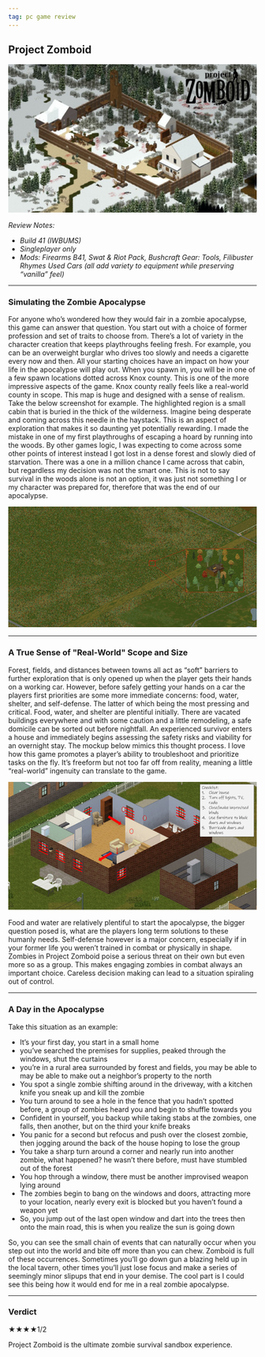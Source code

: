 ```yaml
---
tag: pc game review
---
```


## Project Zomboid

![alt text](/images/titlecardPZ2.jpg)

_Review Notes:_
* _Build 41 (IWBUMS)_
* _Singleplayer only_
* _Mods: Firearms B41, Swat & Riot Pack, Bushcraft Gear: Tools, Filibuster Rhymes Used Cars (all add variety to equipment while preserving “vanilla” feel)_

---

### Simulating the Zombie Apocalypse

For anyone who’s wondered how they would fair in a zombie apocalypse, this game can answer that question. You start out with a choice of former profession and set of traits to choose from. There’s a lot of variety in the character creation that keeps playthroughs feeling fresh.  For example, you can be an overweight burglar who drives too slowly and needs a cigarette every now and then. All your starting choices have an impact on how your life in the apocalypse will play out. When you spawn in, you will be in one of a few spawn locations dotted across Knox county. This is one of the more impressive aspects of the game. Knox county really feels like a real-world county in scope. This map is huge and designed with a sense of realism. Take the below screenshot for example. The highlighted region is a small cabin that is buried in the thick of the wilderness. Imagine being desperate and coming across this needle in the haystack. This is an aspect of exploration that makes it so daunting yet potentially rewarding. I made the mistake in one of my first playthroughs of escaping a hoard by running into the woods. By other games logic, I was expecting to come across some other points of interest instead I got lost in a dense forest and slowly died of starvation. There was a one in a million chance I came across that cabin, but regardless my decision was not the smart one. This is not to say survival in the woods alone is not an option, it was just not something I or my character was prepared for, therefore that was the end of our apocalypse.

![alt text](/images/PZ_Woods.png) 

---

### A True Sense of "Real-World" Scope and Size

Forest, fields, and distances between towns all act as “soft” barriers to further exploration that is only opened up when the player gets their hands on a working car. However, before safely getting your hands on a car the players first priorities are some more immediate concerns: food, water, shelter, and self-defense. The latter of which being the most pressing and critical. Food, water, and shelter are plentiful initially. There are vacated buildings everywhere and with some caution and a little remodeling, a safe domicile can be sorted out before nightfall. An experienced survivor enters a house and immediately begins assessing the safety risks and viability for an overnight stay. The mockup below mimics this thought process. I love how this game promotes a player’s ability to troubleshoot and prioritize tasks on the fly. It’s freeform but not too far off from reality, meaning a little “real-world” ingenuity can translate to the game.

![alt text](/images/PZ_HomeDef.png)

Food and water are relatively plentiful to start the apocalypse, the bigger question posed is, what are the players long term solutions to these humanly needs. Self-defense however is a major concern, especially if in your former life you weren’t trained in combat or physically in shape. Zombies in Project Zomboid poise a serious threat on their own but even more so as a group. This makes engaging zombies in combat always an important choice. Careless decision making can lead to a situation spiraling out of control. 

---
### A Day in the Apocalypse

Take this situation as an example: 
*	It’s your first day, you start in a small home
*	you’ve searched the premises for supplies, peaked through the windows, shut the curtains
*	you’re in a rural area surrounded by forest and fields, you may be able to may be able to make out a neighbor’s property to the north
*	You spot a single zombie shifting around in the driveway, with a kitchen knife you sneak up and kill the zombie
*	You turn around to see a hole in the fence that you hadn’t spotted before, a group of zombies heard you and begin to shuffle towards you
*	Confident in yourself, you backup while taking stabs at the zombies, one falls, then another, but on the third your knife breaks
*	You panic for a second but refocus and push over the closest zombie, then jogging around the back of the house hoping to lose the group
*	You take a sharp turn around a corner and nearly run into another zombie, what happened? he wasn’t there before, must have stumbled out of the forest
*	You hop through a window, there must be another improvised weapon lying around
*	The zombies begin to bang on the windows and doors, attracting more to your location, nearly every exit is blocked but you haven’t found a weapon yet
*	So, you jump out of the last open window and dart into the trees then onto the main road, this is when you realize the sun is going down

So, you can see the small chain of events that can naturally occur when you step out into the world and bite off more than you can chew. Zomboid is full of these occurrences. Sometimes you’ll go down gun a blazing held up in the local tavern, other times you’ll just lose focus and make a series of seemingly minor slipups that end in your demise. The cool part is I could see this being how it would end for me in a real zombie apocalypse. 

---
### Verdict

★★★★1/2

Project Zomboid is the ultimate zombie survival sandbox experience.



